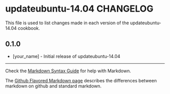 updateubuntu-14.04 CHANGELOG
============================

This file is used to list changes made in each version of the updateubuntu-14.04 cookbook.

0.1.0
-----
- [your_name] - Initial release of updateubuntu-14.04

- - -
Check the [Markdown Syntax Guide](http://daringfireball.net/projects/markdown/syntax) for help with Markdown.

The [Github Flavored Markdown page](http://github.github.com/github-flavored-markdown/) describes the differences between markdown on github and standard markdown.
